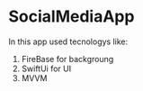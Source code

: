 # SocialMediaApp

In this app used tecnologys like: 
1. FireBase for backgroung
2. SwiftUi for UI
3. MVVM
   
